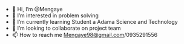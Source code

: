 - 👋 Hi, I’m @Mengaye
- 👀 I’m interested in problem solving
- 🌱 I’m currently learning Student a Adama Science and Technology
- 💞️ I’m looking to collaborate on project team
- 📫 How to reach me Mengaye98@gmail.com/0935291556

<!---
sheneshe/sheneshe is a ✨ special ✨ repository because its `README.md` (this file) appears on your GitHub profile.
You can click the Preview link to take a look at your changes.
--->

